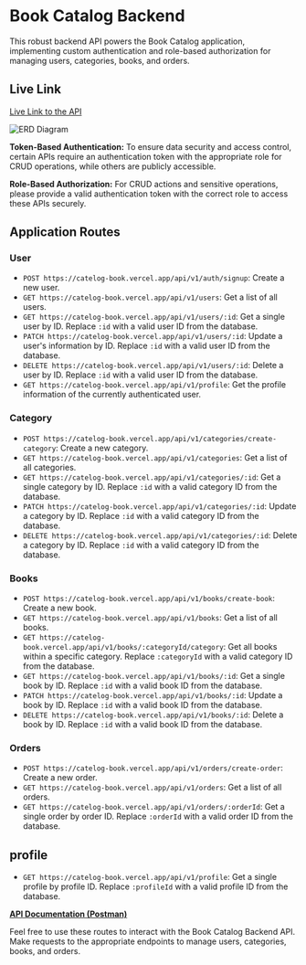 # Book Catalog Backend

This robust backend API powers the Book Catalog application, implementing custom authentication and role-based authorization for managing users, categories, books, and orders.

## Live Link

[Live Link to the API](https://book-catalog-backend-topaz.vercel.app/api/v1/)


![ERD Diagram](https://i.ibb.co/dQshCfm/ERD-BOOK-CATELOG.png)


**Token-Based Authentication:** 
To ensure data security and access control, certain APIs require an authentication token with the appropriate role for CRUD operations, while others are publicly accessible.

**Role-Based Authorization:** 
For CRUD actions and sensitive operations, please provide a valid authentication token with the correct role to access these APIs securely.


## Application Routes

### User

- `POST https://catelog-book.vercel.app/api/v1/auth/signup`: Create a new user.
- `GET https://catelog-book.vercel.app/api/v1/users`: Get a list of all users.
- `GET https://catelog-book.vercel.app/api/v1/users/:id`: Get a single user by ID. Replace `:id` with a valid user ID from the database.
- `PATCH https://catelog-book.vercel.app/api/v1/users/:id`: Update a user's information by ID. Replace `:id` with a valid user ID from the database.
- `DELETE https://catelog-book.vercel.app/api/v1/users/:id`: Delete a user by ID. Replace `:id` with a valid user ID from the database.
- `GET https://catelog-book.vercel.app/api/v1/profile`: Get the profile information of the currently authenticated user.

### Category

- `POST https://catelog-book.vercel.app/api/v1/categories/create-category`: Create a new category.
- `GET https://catelog-book.vercel.app/api/v1/categories`: Get a list of all categories.
- `GET https://catelog-book.vercel.app/api/v1/categories/:id`: Get a single category by ID. Replace `:id` with a valid category ID from the database.
- `PATCH https://catelog-book.vercel.app/api/v1/categories/:id`: Update a category by ID. Replace `:id` with a valid category ID from the database.
- `DELETE https://catelog-book.vercel.app/api/v1/categories/:id`: Delete a category by ID. Replace `:id` with a valid category ID from the database.

### Books

- `POST https://catelog-book.vercel.app/api/v1/books/create-book`: Create a new book.
- `GET https://catelog-book.vercel.app/api/v1/books`: Get a list of all books.
- `GET https://catelog-book.vercel.app/api/v1/books/:categoryId/category`: Get all books within a specific category. Replace `:categoryId` with a valid category ID from the database.
- `GET https://catelog-book.vercel.app/api/v1/books/:id`: Get a single book by ID. Replace `:id` with a valid book ID from the database.
- `PATCH https://catelog-book.vercel.app/api/v1/books/:id`: Update a book by ID. Replace `:id` with a valid book ID from the database.
- `DELETE https://catelog-book.vercel.app/api/v1/books/:id`: Delete a book by ID. Replace `:id` with a valid book ID from the database.

### Orders

- `POST https://catelog-book.vercel.app/api/v1/orders/create-order`: Create a new order.
- `GET https://catelog-book.vercel.app/api/v1/orders`: Get a list of all orders.
- `GET https://catelog-book.vercel.app/api/v1/orders/:orderId`: Get a single order by order ID. Replace `:orderId` with a valid order ID from the database.

## profile

- `GET https://catelog-book.vercel.app/api/v1/profile`: Get a single profile by profile ID. Replace `:profileId` with a valid profile ID from the database.



[**API Documentation (Postman)**](https://documenter.getpostman.com/view/20661145/2s9Y5cufrs)


Feel free to use these routes to interact with the Book Catalog Backend API. Make requests to the appropriate endpoints to manage users, categories, books, and orders.

